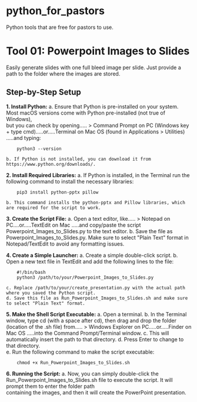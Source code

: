 # **python_for_pastors**
Python tools that are free for pastors to use.

# **Tool 01: Powerpoint Images to Slides**
  Easily generate slides with one full bleed image per slide. Just provide a path to the folder where the images are stored.

## **Step-by-Step Setup**

**1. Install Python:**
    a. Ensure that Python is pre-installed on your system. Most macOS versions come with Python pre-installed (not true of Windows),\
       but you can check by opening.....
       > Command Prompt on PC (Windows key + type cmd).....or.....Terminal on Mac OS (found in Applications > Utilities)
       .....and typing:
        
        python3 --version

    b. If Python is not installed, you can download it from https://www.python.org/downloads/.
    
**2. Install Required Libraries:**
    a. If Python is installed, in the Terminal run the following command to install the necessary libraries:

        pip3 install python-pptx pillow

    b. This command installs the python-pptx and Pillow libraries, which are required for the script to work.

**3. Create the Script File:**
    a. Open a text editor, like.....
       > Notepad on PC....or.....TextEdit on Mac
       .....and copy/paste the script Powerpoint_Images_to_Slides.py to the text editor.
    b. Save the file as Powerpoint_Images_to_Slides.py. Make sure to select "Plain Text" format in Notepad/TextEdit to avoid any formatting issues.
    
**4. Create a Simple Launcher:**
    a. Create a simple double-click script.
    b. Open a new text file in TextEdit and add the following lines to the file:
    
        #!/bin/bash
        python3 /path/to/your/Powerpoint_Images_to_Slides.py
        
    c. Replace /path/to/your/create_presentation.py with the actual path where you saved the Python script.
    d. Save this file as Run_Powerpoint_Images_to_Slides.sh and make sure to select "Plain Text" format.
    
**5. Make the Shell Script Executable:**
    a. Open a terminal.
    b. In the Terminal window, type cd (with a space after cd), then drag and drop the folder (location of the .sh file) from.....
       > Windows Explorer on PC.....or.....Finder on Mac OS
       .....into the Command Prompt/Terminal window.
    c. This will automatically insert the path to that directory.
    d. Press Enter to change to that directory.    
    e. Run the following command to make the script executable:
    
        chmod +x Run_Powerpoint_Images_to_Slides.sh

**6. Running the Script:**
    a. Now, you can simply double-click the Run_Powerpoint_Images_to_Slides.sh file to execute the script. It will prompt them to enter the folder path\
       containing the images, and then it will create the PowerPoint presentation.
